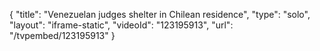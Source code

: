 {
    "title": "Venezuelan judges shelter in Chilean residence",
    "type": "solo",
    "layout": "iframe-static",
    "videoId": "123195913",
    "url": "\/tvpembed\/123195913"
}